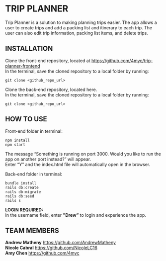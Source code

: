 # TRIP PLANNER

Trip Planner is a solution to making planning trips easier. The app allows a user to create trips and add a packing list and itinerary to each trip. The user can also edit trip information, packing list items, and delete trips.  


## INSTALLATION  
Clone the front-end repository, located at https://github.com/4myc/trip-planner-frontend  
In the terminal, save the cloned repository to a local folder by running:   
```
git clone <github_repo_url>    
```
Clone the back-end repository, located here.  
In the terminal, save the cloned repository to a local folder by running:   
```
git clone <github_repo_url>  
```


## HOW TO USE  
Front-end folder in terminal:  
```
npm install  
npm start 
```
The message “Something is running on port 3000. Would you like to run the app on another port instead?” will appear.  
Enter “Y” and the index.html file will automatically open in the browser.  

Back-end folder in terminal:   
```
bundle install 
rails db:create
rails db:migrate
rails db:seed
rails s
```

**LOGIN REQUIRED:**  
In the username field, enter **"Drew”** to login and experience the app.


## TEAM MEMBERS  
**Andrew Matheny** https://github.com/AndrewMatheny     
**Nicole Cabral** https://github.com/NicoleLC16  
**Amy Chen** https://github.com/4myc  
